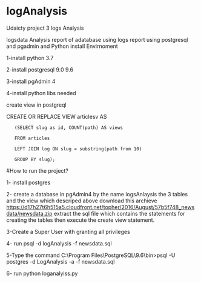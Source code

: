 # logAnalysis
Udaicty project 3 logs Analysis

logsdata Analysis report of adatabase using logs report using postgresql and pgadmin and Python
install Envirnoment  

1-install python 3.7 

2-install postgresql 9.0 9.6 

3-install pgAdmin 4 

4-install python libs needed 


create view in postgreql 

CREATE OR REPLACE VIEW articlesv AS

       (SELECT slug as id, COUNT(path) AS views
       
       FROM articles
       
       LEFT JOIN log ON slug = substring(path from 10)
       
       GROUP BY slug);
       
       
              
 #How to run the project?

1- install postgres

2- create a database in pgAdmin4 by the name logsAnlaysis the 3 tables and the view which descriped above download this archieve
https://d17h27t6h515a5.cloudfront.net/topher/2016/August/57b5f748_newsdata/newsdata.zip
extract the sql file which contains the statements for creating the tables then execute the create view statement.

3-Create a Super User with granting all privileges 

4- run psql -d logAnalysis -f newsdata.sql

5-Type the command C:\Program Files\PostgreSQL\9.6\bin>psql -U postgres -d LogAnalysis -a -f newsdata.sql

6- run python loganalyiss.py
